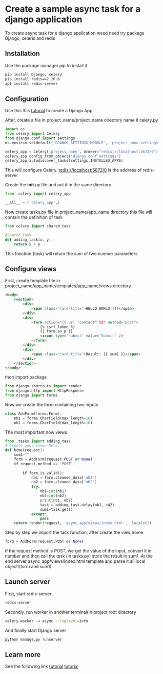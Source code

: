 # Create a sample async task for a django application

To create async task for a django application weed need try package
Django, celeris and redis

## Installation

Use the package manager pip to install it

```bash
pip install Django, celery
pip install redis==2.10.6
apt install redis-server
```

## Configuration
Use this this [tutorial](https://github.com/geek3000/helloWorld_Django) to create a Django App

After, create a file in project_name/project_name directory name it celery.py
```python
import os
from celery import Celery
from django.conf import settings
os.environ.setdefault('DJANGO_SETTINGS_MODULE', 'project_name.settings')

celery_app = Celery('project_name', broker="redis://localhost:5672/0")
celery_app.config_from_object('django.conf:settings')
celery_app.autodiscover_tasks(settings.INSTALLED_APPS)
```
This will configure Celery. [redis://localhost:5672/0]() is the address of redis-server

Create the __init__.py file and put it in the same directory
```python
from .celery import celery_app

__all__ = ('celery_app',)
```
 Now create tasks.py file in project_name/app_name directory
this file will contain the definition of task
```python
from celery import shared_task

@shared_task
def adding_task(x, y):
    return x + y
```
This fonction (task) will return the sum of two number parameters

## Configure views
First, create template file in project_name/app_name/templates/app_name/views directory
```html
<body>
    <section>
        <div>
            <span class="card-title">HELLO WORLD!!!!</span>
        </div>
		<div>
            <form action="{% url "contact" %}" method="post">
				{% csrf_token %}	
				{{ form.as_p }}
				<input type="submit" value="Submit" />
			</form>
        </div>
		<div>
            <span class="card-title">Result: {{ sum1 }}</span>
        </div>
	</section>
</body>
```
then import package
```python
from django.shortcuts import render
from django.http import HttpResponse
from django import forms
```
Now we create the form containing two inputs
```python
class AddForm(forms.Form):
    nb1 = forms.CharField(max_length=10)
    nb2 = forms.CharField(max_length=10)
```
The most important now views
```python
from .tasks import adding_task
# Create your views here.
def home(request):
    sum1=""
    form = AddForm(request.POST or None)
    if request.method == 'POST':
        
        if form.is_valid(): 
            nb1 = form.cleaned_data['nb1']
            nb2 = form.cleaned_data['nb2']
            try:
                nb1=int(nb1)
                nb2=int(nb2)
                print(nb1, nb2)
                task = adding_task.delay(nb1, nb2)
                sum1=task.get()
            except:
                pass
    return render(request, 'async_app/views/index.html',  locals())
```
Step by step we import the task function, after create the view home
```python
form = AddForm(request.POST or None)
```
if the request method is POST, we get the value of the input, convert it in number and then call the task (in tasks.py) store the result in sum1.
At the end server async_app/views/index.html template and parse it all local object!(form and sum1)

## Launch server

First, start redis-server
```bash
redis-server
```
Secondly, run worker in another terminal(In project root directory
```bash
celery worker -A async --loglevel=info
```
And finally start Django server
```bash
python manage.py runserver
```
## Learn more
See the following link
[tutorial](https://stackabuse.com/asynchronous-tasks-in-django-with-redis-and-celery/)
[tutorial](https://tutorial.djangogirls.org/en/django_forms/)

